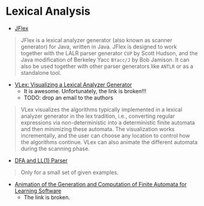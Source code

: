 # Lexical Analysis

- [JFlex](https://jflex.de/)
> JFlex is a lexical analyzer generator (also known as scanner generator) for Java, written in Java.
> JFlex is designed to work together with the LALR parser generator `CUP` by Scott Hudson, and the Java modification of Berkeley Yacc `BYacc/J` by Bob Jamison. It can also be used together with other parser generators like `ANTLR` or as a standalone tool.

- [VLex: Visualizing a Lexical Analyzer Generator](http://www.vlex-tool.net/)
  - It is awesome. Unfortunately, the link is broken!!!
  - TODO: drop an email to the authors
> VLex visualizes the algorithms typically implemented in a lexical analyzer generator 
in the lex tradition, i.e., converting regular expressions via non-deterministic into 
a deterministic finite automata and then minimizing these automata.
The visualization works incrementally, and the user can choose any location 
to control how the algorithms continue. 
VLex can also animate the different automata during the scanning phase.

- [DFA and LL(1) Parser](http://vlabs.iitb.ac.in/vlabs-dev/vlab_bootcamp/bootcamp/system_deligators/labs/index.php)
> Only for a small set of given examples.

- [Animation of the Generation and Computation of Finite Automata for Learning Software](http://www.cs.uni-sb.de/RW/anim/animcomp_e.html)
  - The link is broken.